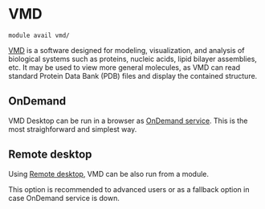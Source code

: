 # VMD

    module avail vmd/

[VMD](http://www.ks.uiuc.edu/Research/vmd/) is a software designed for modeling, visualization, and analysis of biological systems such as proteins, nucleic acids, lipid bilayer assemblies, etc. It may be used to view more general molecules, as VMD can read standard Protein Data Bank (PDB) files and display the contained structure.

## OnDemand

VMD Desktop can be run in a browser as [OnDemand service](https://ondemand.metacentrum.cz). This is the most straighforward and simplest way.

## Remote desktop 

Using [Remote desktop](/software/graphical-access), VMD can be also run from a module.

This option is recommended to advanced users or as a fallback option in case OnDemand service is down.


